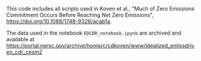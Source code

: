 This code includes all scripts used in Koven et al., "Much of Zero Emissions Commitment Occurs Before Reaching Net Zero Emissions", https://doi.org/10.1088/1748-9326/acab1a.

The data used in the notebook `EDCDR_notebook.ipynb` are archived and available at https://portal.nersc.gov/archive/home/c/cdkoven/www/idealized_emissdriven_cdr_cesm2
